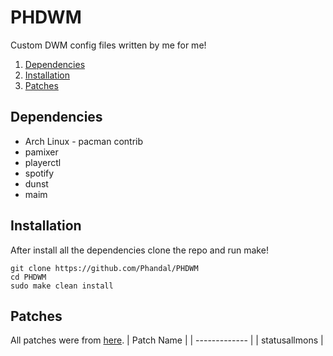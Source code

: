 # PHDWM
Custom DWM config files written by me for me!

1. [Dependencies](#dependencies)
2. [Installation](#installattion)
3. [Patches](#patches)

## Dependencies
 * Arch Linux - pacman contrib
 * pamixer
 * playerctl
 * spotify
 * dunst
 * maim

## Installation
After install all the dependencies clone the repo and run make!
```console
git clone https://github.com/Phandal/PHDWM
cd PHDWM
sudo make clean install
```

## Patches
All patches were from [here](https://dwm.suckless.org/patches/).
| Patch Name    |
| ------------- |
| statusallmons |
